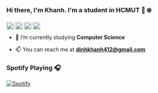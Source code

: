 ### Hi there, I'm Khanh. I'm a student in HCMUT 👋 ❄️

[<img align="left" width="20px" src="https://simpleicons.org/icons/github.svg" />][website]
&nbsp;
[<img align="left" width="20px" src="https://simpleicons.org/icons/facebook.svg" />][facebook]
&nbsp;
[<img align="left" width="20px" src="https://simpleicons.org/icons/hackerrank.svg" />][hackerrank]
&nbsp;
[<img align="left" width="20px" src="https://simpleicons.org/icons/kaggle.svg" />][kaggle]
<br>

- 🌱 I’m currently studying **Computer Science**

- 📫 You can reach me at **dinhkhanh412@gmail.com**

### Spotify Playing 🎧
[![Spotify](https://novatorem.dinhkhanh412.vercel.app/api/spotify)](https://open.spotify.com/user/zuxealvtzwrscxj5fnir9x3er)




[website]: https://github.com/dinhkhanh412
[facebook]: https://www.facebook.com/dinhkhanh.bigbang/
[hackerrank]: https://www.hackerrank.com/dinhkhanh412
[kaggle]: https://www.kaggle.com/dihkhahng
